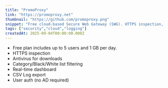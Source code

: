 ```yaml
---
title: "PromoProxy"
link: "https://promoproxy.net"
thumbnail: "https://github.com/promoproxy.png"
snippet: "Free cloud-based Secure Web Gateway (SWG). HTTPS inspection, antivirus, filtering, and log auditing with simple browser settings."
tags: ["security","cloud","logging"]
createdAt: 2025-09-04T00:00:00.000Z
---
```

- Free plan includes up to 5 users and 1 GB per day.  
- HTTPS inspection  
- Antivirus for downloads  
- Category/Black/White list filtering  
- Real-time dashboard  
- CSV Log export  
- User auth (no AD required)
